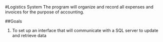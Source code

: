#Logistics System
The program will organize and record all expenses and invoices for the purpose of accounting.

##Goals
1. To set up an interface that will communicate with a SQL server to update and retrieve data
